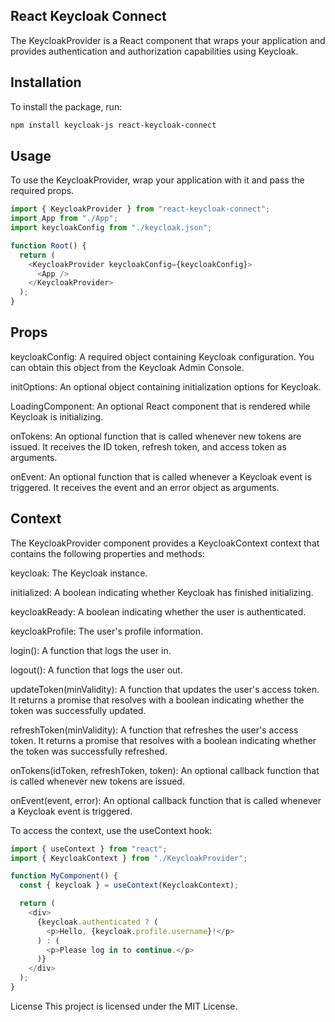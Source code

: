## React Keycloak Connect

The KeycloakProvider is a React component that wraps your application and provides authentication and authorization capabilities using Keycloak.

## Installation

To install the package, run:

```bash
npm install keycloak-js react-keycloak-connect
```

## Usage

To use the KeycloakProvider, wrap your application with it and pass the required props.

```typescript
import { KeycloakProvider } from "react-keycloak-connect";
import App from "./App";
import keycloakConfig from "./keycloak.json";

function Root() {
  return (
    <KeycloakProvider keycloakConfig={keycloakConfig}>
      <App />
    </KeycloakProvider>
  );
}
```

## Props

keycloakConfig: A required object containing Keycloak configuration. You can obtain this object from the Keycloak Admin Console.

initOptions: An optional object containing initialization options for Keycloak.

LoadingComponent: An optional React component that is rendered while Keycloak is initializing.

onTokens: An optional function that is called whenever new tokens are issued. It receives the ID token, refresh token, and access token as arguments.

onEvent: An optional function that is called whenever a Keycloak event is triggered. It receives the event and an error object as arguments.

## Context

The KeycloakProvider component provides a KeycloakContext context that contains the following properties and methods:

keycloak: The Keycloak instance.

initialized: A boolean indicating whether Keycloak has finished initializing.

keycloakReady: A boolean indicating whether the user is authenticated.

keycloakProfile: The user's profile information.

login(): A function that logs the user in.

logout(): A function that logs the user out.

updateToken(minValidity): A function that updates the user's access token. It returns a promise that resolves with a boolean indicating whether the token was successfully updated.

refreshToken(minValidity): A function that refreshes the user's access token. It returns a promise that resolves with a boolean indicating whether the token was successfully refreshed.

onTokens(idToken, refreshToken, token): An optional callback function that is called whenever new tokens are issued.

onEvent(event, error): An optional callback function that is called whenever a Keycloak event is triggered.

To access the context, use the useContext hook:

```typescript
import { useContext } from "react";
import { KeycloakContext } from "./KeycloakProvider";

function MyComponent() {
  const { keycloak } = useContext(KeycloakContext);

  return (
    <div>
      {keycloak.authenticated ? (
        <p>Hello, {keycloak.profile.username}!</p>
      ) : (
        <p>Please log in to continue.</p>
      )}
    </div>
  );
}
```

License
This project is licensed under the MIT License.
